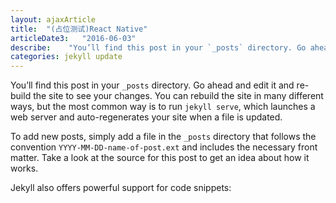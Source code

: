 ```yaml
---
layout: ajaxArticle
title:  "(占位测试)React Native"
articleDate3:   "2016-06-03"
describe:    "You’ll find this post in your `_posts` directory. Go ahead and edit it and re-build the site to see your changes."
categories: jekyll update
---
```

You’ll find this post in your `_posts` directory. Go ahead and edit it and re-build the site to see your changes. You can rebuild the site in many different ways, but the most common way is to run `jekyll serve`, which launches a web server and auto-regenerates your site when a file is updated.

To add new posts, simply add a file in the `_posts` directory that follows the convention `YYYY-MM-DD-name-of-post.ext` and includes the necessary front matter. Take a look at the source for this post to get an idea about how it works.

Jekyll also offers powerful support for code snippets:


